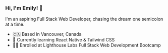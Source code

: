 ### Hi, I'm Emily! 👋

I'm an aspiring Full Stack Web Developer, chasing the dream one semicolon at a time.

- 🇨🇦 Based in Vancouver, Canada
- 🌱 Currently learning React Native & Tailwind CSS
- 👩‍💻 Enrolled at Lighthouse Labs Full Stack Web Development Bootcamp
